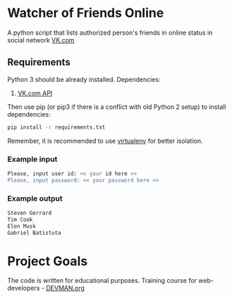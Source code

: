 # Watcher of Friends Online

A python script that lists authorized person's friends in online status in social network [VK.com](http://vk.com/)

## Requirements
Python 3 should be already installed.
 Dependencies:
 
1. [VK.com API](http://vk.readthedocs.io)


Then use pip (or pip3 if there is a conflict with old Python 2 setup) to install dependencies:
```bash
pip install -r requirements.txt
```

Remember, it is recommended to use [virtualenv](https://github.com/pypa/virtualenv/) for better isolation.


### Example input

```bash
Please, input user id: << your id here >>
Please, input password: << your password here >>
```

### Example output

```bash
Steven Gerrard
Tim Cook
Elon Musk
Gabriel Batistuta
```

# Project Goals

The code is written for educational purposes. Training course for web-developers - [DEVMAN.org](https://devman.org)

